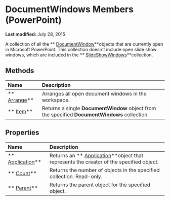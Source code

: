 
# DocumentWindows Members (PowerPoint)

 **Last modified:** July 28, 2015

A collection of all the  ** [DocumentWindow](567c5e66-8d68-a868-4072-b5358cf69546.md)**objects that are currently open in Microsoft PowerPoint. This collection doesn't include open slide show windows, which are included in the  ** [SlideShowWindows](aa4c7a38-32ea-c206-ce1f-d78094410f52.md)**collection.

## Methods



|**Name**|**Description**|
|:-----|:-----|
| ** [Arrange](e816fc32-e26f-6a3a-8299-7db24588778f.md)**|Arranges all open document windows in the workspace.|
| ** [Item](71e8ae25-8ef8-3495-c864-f8c0ea774f5e.md)**|Returns a single  **DocumentWindow** object from the specified **DocumentWindows** collection.|

## Properties



|**Name**|**Description**|
|:-----|:-----|
| ** [Application](8a2cf838-7f79-d346-3a14-597c0f9fd4ef.md)**|Returns an  ** [Application](978c2b99-4271-b953-4283-73b5f3d96f41.md)**object that represents the creator of the specified object.|
| ** [Count](d659a980-cc23-c805-6084-4c724c0bc6cd.md)**|Returns the number of objects in the specified collection. Read-only.|
| ** [Parent](c0b45972-9677-b14a-e1fa-ae20b3afa3c6.md)**|Returns the parent object for the specified object.|
